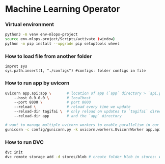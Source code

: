 <h1>Machine Learning Operator

### Virtual environment
``` bash
python3 -m venv env-mlops-project
source env-mlops-project/Scripts/activate (window)
python -m pip install --upgrade pip setuptools wheel
```

### How to load file from another folder
```
improt sys
sys.path.insert(1, "./configs") #configs: folder configs in file
```

### How to run app by uvicorn
``` bash
uvicorn app.api:app \       # location of app (`app` directory > `api.py` script > `app` object)
    --host 0.0.0.0 \        # localhost
    --port 8000 \           # port 8000
    --reload \              # reload every time we update
    --reload-dir tagifai \  # only reload on updates to `tagifai` directory
    --reload-dir app        # and the `app` directory

```
```bash
# want to manage multiple uvicorn workers to enable parallelism in our application
gunicorn -c config/gunicorn.py -k uvicorn.workers.UvicornWorker app.api:app

```

### How to run DVC
```bash
dvc init
dvc remote storage add -d stores/blob # create folder blob in stores: where dvc storage
```
